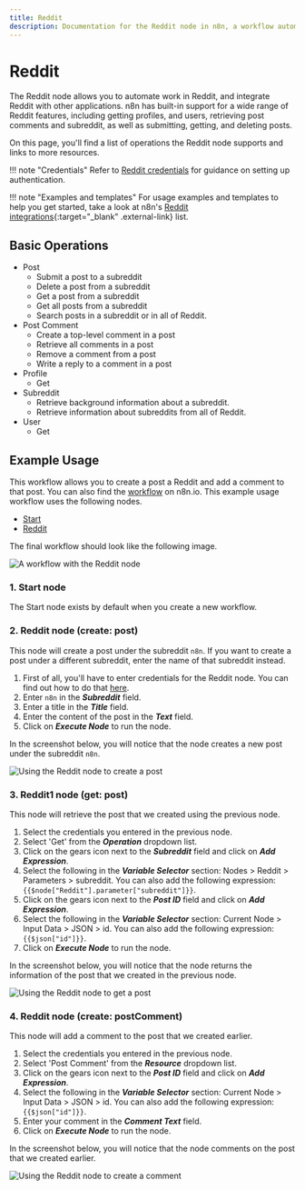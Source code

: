 ```yaml
---
title: Reddit
description: Documentation for the Reddit node in n8n, a workflow automation platform. Includes details of operations and configuration, and links to examples and credentials information.
---
```


# Reddit

The Reddit node allows you to automate work in Reddit, and integrate Reddit with other applications. n8n has built-in support for a wide range of Reddit features, including getting profiles, and users, retrieving post comments and subreddit, as well as submitting, getting, and deleting posts. 

On this page, you'll find a list of operations the Reddit node supports and links to more resources.

!!! note "Credentials"
    Refer to [Reddit credentials](/integrations/builtin/credentials/reddit/) for guidance on setting up authentication. 

!!! note "Examples and templates"
    For usage examples and templates to help you get started, take a look at n8n's [Reddit integrations](https://n8n.io/integrations/reddit/){:target="_blank" .external-link} list.


## Basic Operations

* Post
    * Submit a post to a subreddit
    * Delete a post from a subreddit
    * Get a post from a subreddit
    * Get all posts from a subreddit
    * Search posts in a subreddit or in all of Reddit.
* Post Comment
    * Create a top-level comment in a post
    * Retrieve all comments in a post
    * Remove a comment from a post
    * Write a reply to a comment in a post
* Profile
    * Get
* Subreddit
    * Retrieve background information about a subreddit.
    * Retrieve information about subreddits from all of Reddit.
* User
    * Get

## Example Usage

This workflow allows you to create a post a Reddit and add a comment to that post. You can also find the [workflow](https://n8n.io/workflows/928) on n8n.io. This example usage workflow uses the following nodes.
- [Start](/integrations/builtin/core-nodes/n8n-nodes-base.start/)
- [Reddit]()

The final workflow should look like the following image.

![A workflow with the Reddit node](/_images/integrations/builtin/app-nodes/reddit/workflow.png)

### 1. Start node

The Start node exists by default when you create a new workflow.

### 2. Reddit node (create: post)

This node will create a post under the subreddit `n8n`. If you want to create a post under a different subreddit, enter the name of that subreddit instead.

1. First of all, you'll have to enter credentials for the Reddit node. You can find out how to do that [here](/integrations/builtin/credentials/reddit/).
2. Enter `n8n` in the ***Subreddit*** field.
3. Enter a title in the ***Title*** field.
4. Enter the content of the post in the ***Text*** field.
5. Click on ***Execute Node*** to run the node.

In the screenshot below, you will notice that the node creates a new post under the subreddit `n8n`.

![Using the Reddit node to create a post](/_images/integrations/builtin/app-nodes/reddit/reddit_node.png)

### 3. Reddit1 node (get: post)

This node will retrieve the post that we created using the previous node.

1. Select the credentials you entered in the previous node.
2. Select 'Get' from the ***Operation*** dropdown list.
3. Click on the gears icon next to the ***Subreddit*** field and click on ***Add Expression***.
4. Select the following in the ***Variable Selector*** section: Nodes > Reddit > Parameters > subreddit. You can also add the following expression: `{{$node["Reddit"].parameter["subreddit"]}}`.
5. Click on the gears icon next to the ***Post ID*** field and click on ***Add Expression***.
6. Select the following in the ***Variable Selector*** section: Current Node > Input Data > JSON > id. You can also add the following expression: `{{$json["id"]}}`.
7. Click on ***Execute Node*** to run the node.

In the screenshot below, you will notice that the node returns the information of the post that we created in the previous node.

![Using the Reddit node to get a post](/_images/integrations/builtin/app-nodes/reddit/reddit1_node.png)

### 4. Reddit node (create: postComment)

This node will add a comment to the post that we created earlier.

1. Select the credentials you entered in the previous node.
2. Select 'Post Comment' from the ***Resource*** dropdown list.
3. Click on the gears icon next to the ***Post ID*** field and click on ***Add Expression***.
4. Select the following in the ***Variable Selector*** section: Current Node > Input Data > JSON > id. You can also add the following expression: `{{$json["id"]}}`.
5. Enter your comment in the ***Comment Text*** field.
6. Click on ***Execute Node*** to run the node.

In the screenshot below, you will notice that the node comments on the post that we created earlier.

![Using the Reddit node to create a comment](/_images/integrations/builtin/app-nodes/reddit/reddit2_node.png)

